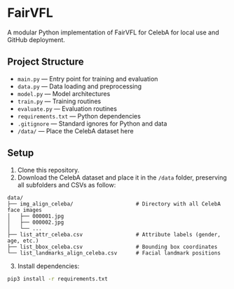 # FairVFL

A modular Python implementation of FairVFL for CelebA for local use and GitHub deployment.

## Project Structure

- `main.py` — Entry point for training and evaluation
- `data.py` — Data loading and preprocessing
- `model.py` — Model architectures
- `train.py` — Training routines
- `evaluate.py` — Evaluation routines
- `requirements.txt` — Python dependencies
- `.gitignore` — Standard ignores for Python and data
- `/data/` — Place the CelebA dataset here

## Setup

1. Clone this repository.
2. Download the CelebA dataset and place it in the `/data` folder, preserving all subfolders and CSVs as follow:
```
data/
├── img_align_celeba/                    # Directory with all CelebA face images
│   ├── 000001.jpg
│   ├── 000002.jpg
│   └── ...
├── list_attr_celeba.csv                 # Attribute labels (gender, age, etc.)
├── list_bbox_celeba.csv                 # Bounding box coordinates
└── list_landmarks_align_celeba.csv      # Facial landmark positions
```
3. Install dependencies:

```bash
pip3 install -r requirements.txt
```